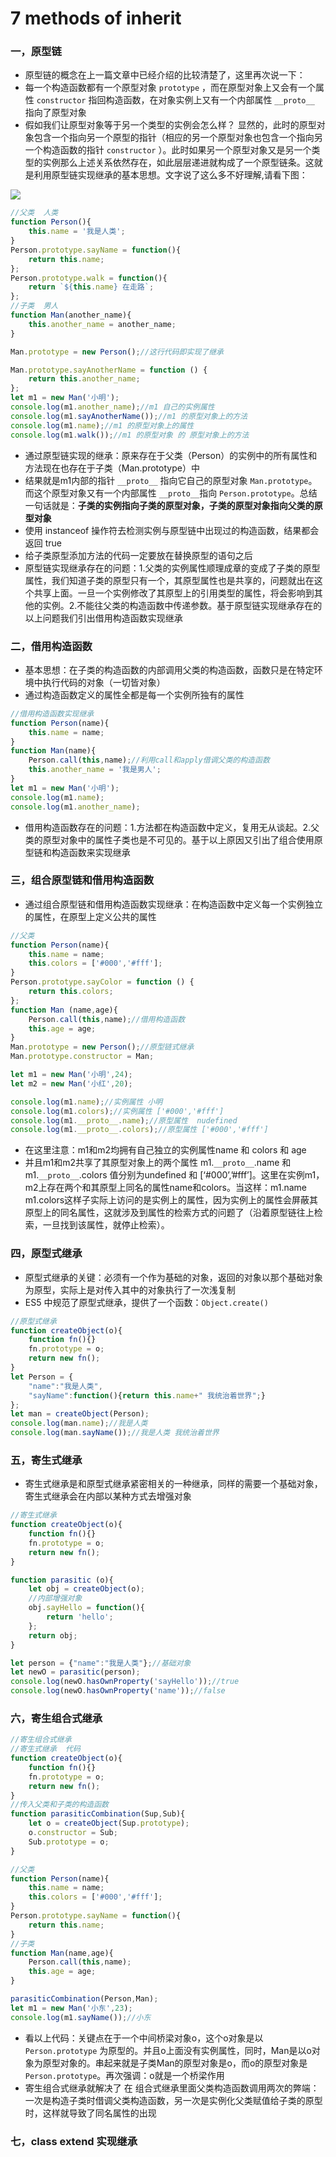 # 7 methods of inherit

### 一，原型链

- 原型链的概念在上一篇文章中已经介绍的比较清楚了，这里再次说一下：
- 每一个构造函数都有一个原型对象 `prototype` ，而在原型对象上又会有一个属性 `constructor` 指回构造函数，在对象实例上又有一个内部属性 `__proto__` 指向了原型对象
- 假如我们让原型对象等于另一个类型的实例会怎么样？ 显然的，此时的原型对象包含一个指向另一个原型的指针（相应的另一个原型对象也包含一个指向另一个构造函数的指针 `constructor` ）。此时如果另一个原型对象又是另一个类型的实例那么上述关系依然存在，如此层层递进就构成了一个原型链条。这就是利用原型链实现继承的基本思想。文字说了这么多不好理解,请看下图：

![](../assert/js-inherit-prototype.jpg)

```javascript
//父类  人类
function Person(){
    this.name = '我是人类';
}
Person.prototype.sayName = function(){
    return this.name;
};
Person.prototype.walk = function(){
    return `${this.name} 在走路`;
};
//子类  男人
function Man(another_name){
    this.another_name = another_name;
}

Man.prototype = new Person();//这行代码即实现了继承

Man.prototype.sayAnotherName = function () {
    return this.another_name;
};
let m1 = new Man('小明');
console.log(m1.another_name);//m1 自己的实例属性
console.log(m1.sayAnotherName());//m1 的原型对象上的方法
console.log(m1.name);//m1 的原型对象上的属性
console.log(m1.walk());//m1 的原型对象 的 原型对象上的方法

```

- 通过原型链实现的继承：原来存在于父类（Person）的实例中的所有属性和方法现在也存在于子类（Man.prototype）中
- 结果就是m1内部的指针 `__proto__` 指向它自己的原型对象 `Man.prototype`。而这个原型对象又有一个内部属性 `__proto__`指向 `Person.prototype`。总结一句话就是：**子类的实例指向子类的原型对象，子类的原型对象指向父类的原型对象**
- 使用 instanceof 操作符去检测实例与原型链中出现过的构造函数，结果都会返回 true
- 给子类原型添加方法的代码一定要放在替换原型的语句之后
- 原型链实现继承存在的问题：1.父类的实例属性顺理成章的变成了子类的原型属性，我们知道子类的原型只有一个，其原型属性也是共享的，问题就出在这个共享上面。一旦一个实例修改了其原型上的引用类型的属性，将会影响到其他的实例。2.不能往父类的构造函数中传递参数。基于原型链实现继承存在的以上问题我们引出借用构造函数实现继承

### 二，借用构造函数

- 基本思想：在子类的构造函数的内部调用父类的构造函数，函数只是在特定环境中执行代码的对象（一切皆对象）
- 通过构造函数定义的属性全都是每一个实例所独有的属性

```javascript
//借用构造函数实现继承
function Person(name){
    this.name = name;
}
function Man(name){
    Person.call(this,name);//利用call和apply借调父类的构造函数
    this.another_name = '我是男人';
}
let m1 = new Man('小明');
console.log(m1.name);
console.log(m1.another_name);
```

- 借用构造函数存在的问题：1.方法都在构造函数中定义，复用无从谈起。2.父类的原型对象中的属性子类也是不可见的。基于以上原因又引出了组合使用原型链和构造函数来实现继承

### 三，组合原型链和借用构造函数

- 通过组合原型链和借用构造函数实现继承：在构造函数中定义每一个实例独立的属性，在原型上定义公共的属性

```javascript
//父类
function Person(name){
    this.name = name;
    this.colors = ['#000','#fff'];
}
Person.prototype.sayColor = function () {
    return this.colors;
};
function Man (name,age){
    Person.call(this,name);//借用构造函数
    this.age = age;
}
Man.prototype = new Person();//原型链式继承
Man.prototype.constructor = Man;

let m1 = new Man('小明',24);
let m2 = new Man('小红',20);

console.log(m1.name);//实例属性 小明
console.log(m1.colors);//实例属性 ['#000','#fff']
console.log(m1.__proto__.name);//原型属性  nudefined
console.log(m1.__proto__.colors);//原型属性 ['#000','#fff']

```

- 在这里注意：m1和m2均拥有自己独立的实例属性name 和 colors 和 age
- 并且m1和m2共享了其原型对象上的两个属性 m1.`__proto__`.name 和 m1.`__proto__`.colors 值分别为undefined 和 [‘#000’,’#fff’]。这里在实例m1，m2上存在两个和其原型上同名的属性name和colors。当这样：m1.name m1.colors这样子实际上访问的是实例上的属性，因为实例上的属性会屏蔽其原型上的同名属性，这就涉及到属性的检索方式的问题了（沿着原型链往上检索，一旦找到该属性，就停止检索）。

### 四，原型式继承

- 原型式继承的关键：必须有一个作为基础的对象，返回的对象以那个基础对象为原型，实际上是对传入其中的对象执行了一次浅复制
- ES5 中规范了原型式继承，提供了一个函数：`Object.create()`

```javascript
//原型式继承
function createObject(o){
    function fn(){}
    fn.prototype = o;
    return new fn();
}
let Person = {
    "name":"我是人类",
    "sayName":function(){return this.name+" 我统治着世界";}
};
let man = createObject(Person);
console.log(man.name);//我是人类
console.log(man.sayName());//我是人类 我统治着世界
```

### 五，寄生式继承

- 寄生式继承是和原型式继承紧密相关的一种继承，同样的需要一个基础对象，寄生式继承会在内部以某种方式去增强对象

```javascript
//寄生式继承
function createObject(o){
    function fn(){}
    fn.prototype = o;
    return new fn();
}

function parasitic (o){
    let obj = createObject(o); 
    //内部增强对象
    obj.sayHello = function(){
        return 'hello';
    };
    return obj;
}

let person = {"name":"我是人类"};//基础对象
let newO = parasitic(person);
console.log(newO.hasOwnProperty('sayHello'));//true
console.log(newO.hasOwnProperty('name'));//false
```

### 六，寄生组合式继承

```javascript
//寄生组合式继承
//寄生式继承  代码
function createObject(o){
    function fn(){}
    fn.prototype = o;
    return new fn();
}
//传入父类和子类的构造函数
function parasiticCombination(Sup,Sub){
    let o = createObject(Sup.prototype);
    o.constructor = Sub;
    Sub.prototype = o;
}

//父类
function Person(name){
    this.name = name;
    this.colors = ['#000','#fff'];
}
Person.prototype.sayName = function(){
    return this.name;
}
//子类
function Man(name,age){
    Person.call(this,name);
    this.age = age;
}

parasiticCombination(Person,Man);
let m1 = new Man('小东',23);
console.log(m1.sayName());//小东
```

- 看以上代码：关键点在于一个中间桥梁对象o，这个o对象是以`Person.prototype` 为原型的。并且o上面没有实例属性，同时，Man是以o对象为原型对象的。串起来就是子类Man的原型对象是o，而o的原型对象是`Person.prototype`。再次强调：o就是一个桥梁作用
- 寄生组合式继承就解决了 在 组合式继承里面父类构造函数调用两次的弊端：一次是构造子类时借调父类构造函数，另一次是实例化父类赋值给子类的原型时，这样就导致了同名属性的出现

### 七，class extend 实现继承

